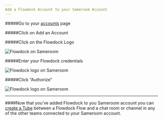 ```yaml
---
Add a Flowdock Account to your Sameroom Account
---
```



#####Go to your <a href="https://sameroom.io/accounts/" target="_blank">accounts</a> page

#####Click on Add an Account

#####Click on the Flowdock Logo

![Flowdock on Sameroom](https://in.kato.im/e396458e8b6e242c0d1144e233b3a018f6b814fe4f2587e6cfbc36ce8a751/Sameroom%20Add%20Flowdock%20account%20copy.png)


#####Enter your Flowdock credentials

![Flowdock logo on Sameroom](https://in.kato.im/d5aeee26876054e3a6090772f31c5da54bb53ce048a82cb33d0427c263b587c9/Sameroom%20Login%20to%20Flowdock%20copy.png)


#####Click “Authorize”

![Flowdock logo on Sameroom](https://in.kato.im/821960fbc57b72cc9d012b9a2bd0413203c032ad2b7dbd77fbaad5e5948ab/Sameroom%20Authorize%20Flowdock%20copy.png)

---

####Now that you've added Flowdock to you Sameroom account you can [create a Tube](/getting-started/en/tubes-portals/tubes) between a Flowdock Flow and a chat room or channel in any of the other teams connected to your Sameroom account.
